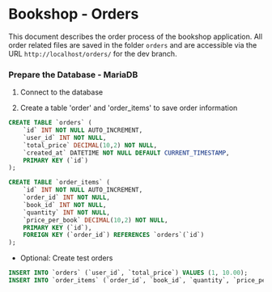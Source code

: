 # Bookshop - Orders

This document describes the order process of the bookshop application. All order related files are saved in the folder `orders` and are accessible via the URL `http://localhost/orders/` for the dev branch.

### Prepare the Database - MariaDB

1. Connect to the database

2. Create a table 'order' and 'order_items' to save order information

```sql
CREATE TABLE `orders` (
    `id` INT NOT NULL AUTO_INCREMENT,
    `user_id` INT NOT NULL,
    `total_price` DECIMAL(10,2) NOT NULL,
    `created_at` DATETIME NOT NULL DEFAULT CURRENT_TIMESTAMP,
    PRIMARY KEY (`id`)
);

CREATE TABLE `order_items` (
    `id` INT NOT NULL AUTO_INCREMENT,
    `order_id` INT NOT NULL,
    `book_id` INT NOT NULL,
    `quantity` INT NOT NULL,
    `price_per_book` DECIMAL(10,2) NOT NULL,
    PRIMARY KEY (`id`),
    FOREIGN KEY (`order_id`) REFERENCES `orders`(`id`)
);
```

- Optional: Create test orders

```sql
INSERT INTO `orders` (`user_id`, `total_price`) VALUES (1, 10.00);
INSERT INTO `order_items` (`order_id`, `book_id`, `quantity`, `price_per_book`) VALUES (1, 1, 1, 10.00);
```

